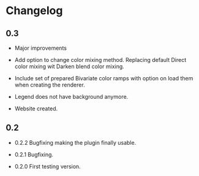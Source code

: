 # Changelog

## 0.3

  - Major improvements
  
  - Add option to change color mixing method. Replacing default Direct color mixing wit Darken blend color mixing.
    
  - Include set of prepared Bivariate color ramps with option on load them when creating the renderer.
  
  - Legend does not have background anymore.   
  
  - Website created.

## 0.2 

- 0.2.2 Bugfixing making the plugin finally usable.
  
- 0.2.1 Bugfixing.
  
- 0.2.0 First testing version.
